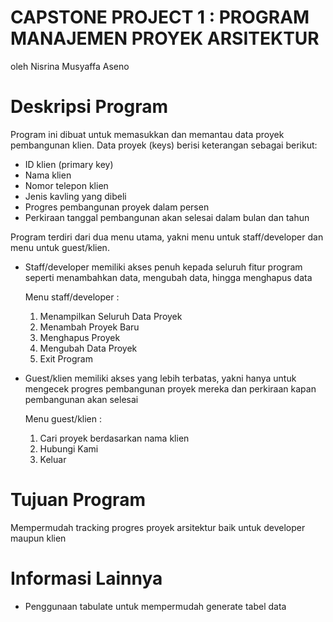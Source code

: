 # **CAPSTONE PROJECT 1 : PROGRAM MANAJEMEN PROYEK ARSITEKTUR**

oleh Nisrina Musyaffa Aseno

# **Deskripsi Program**

Program ini dibuat untuk memasukkan dan memantau data proyek pembangunan klien. Data proyek (keys) berisi keterangan sebagai berikut:

- ID klien (primary key)
- Nama klien
- Nomor telepon klien
- Jenis kavling yang dibeli
- Progres pembangunan proyek dalam persen
- Perkiraan tanggal pembangunan akan selesai dalam bulan dan tahun

Program terdiri dari dua menu utama, yakni menu untuk staff/developer dan menu untuk guest/klien.

- Staff/developer memiliki akses penuh kepada seluruh fitur program seperti menambahkan data, mengubah data, hingga menghapus data
   
    Menu staff/developer :
    1. Menampilkan Seluruh Data Proyek
    2. Menambah Proyek Baru
    3. Menghapus Proyek
    4. Mengubah Data Proyek
    5. Exit Program

- Guest/klien memiliki akses yang lebih terbatas, yakni hanya untuk mengecek progres pembangunan proyek mereka dan perkiraan kapan pembangunan akan selesai
    
    Menu guest/klien :
    1. Cari proyek berdasarkan nama klien
    2. Hubungi Kami
    3. Keluar

# **Tujuan Program**

Mempermudah tracking progres proyek arsitektur baik untuk developer maupun klien

# **Informasi Lainnya**

- Penggunaan tabulate untuk mempermudah generate tabel data
